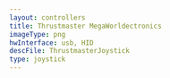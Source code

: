 ```yaml
---
layout: controllers
title: Thrustmaster MegaWorldectronics
imageType: png
hwInterface: usb, HID
descFile: ThrustmasterJoystick
type: joystick
---
```


